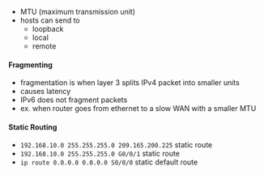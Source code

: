 - MTU (maximum transmission unit)
- hosts can send to 
	- loopback
	- local
	- remote
#### Fragmenting
- fragmentation is when layer 3 splits IPv4 packet into smaller units
- causes latency
- IPv6 does not fragment packets
- ex. when router goes from ethernet to a slow WAN with a smaller MTU

#### Static Routing
- `192.168.10.0 255.255.255.0 209.165.200.225` static route
- `192.168.10.0 255.255.255.0 G0/0/1` static route
- `ip route 0.0.0.0 0.0.0.0 S0/0/0` static default route

